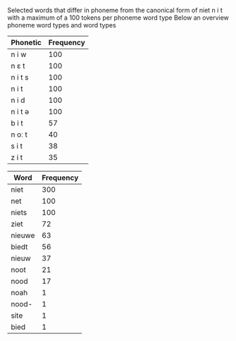 Selected words that differ in phoneme from the canonical form of niet n i t with a maximum of a 100 tokens per phoneme word type
Below an overview phoneme word types and word types

| Phonetic | Frequency |
|----------|-----------|
| n i w  | 100       |
| n ɛ t  | 100       |
| n i t s| 100       |
| n i t  | 100       |
| n i d  | 100       |
| n i t ə| 100       |
| b i t  | 57        |
| n oː t | 40        |
| s i t  | 38        |
| z i t  | 35        |

| Word    | Frequency |
|---------|-----------|
| niet    | 300       |
| net     | 100       |
| niets   | 100       |
| ziet    | 72        |
| nieuwe  | 63        |
| biedt   | 56        |
| nieuw   | 37        |
| noot    | 21        |
| nood    | 17        |
| noah    | 1         |
| nood-   | 1         |
| site    | 1         |
| bied    | 1         |


